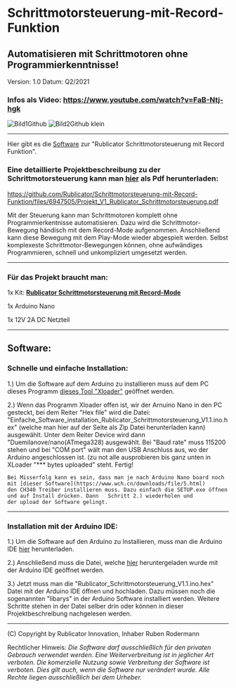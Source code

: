 # Schrittmotorsteuerung-mit-Record-Funktion

## Automatisieren mit Schrittmotoren ohne Programmierkenntnisse!

Version: 1.0 
Datum: Q2/2021

### Infos als Video: https://www.youtube.com/watch?v=FaB-Ntj-hgk

![Bild1Github](https://user-images.githubusercontent.com/88074525/128541693-08dbbe73-fd18-4f83-a0e8-5ca66fbf0264.png)
![Bild2Github klein](https://user-images.githubusercontent.com/88074525/128542330-0e08cf18-ec22-4a1b-a347-cdd9624a0e67.png)
***

Hier gibt es die [Software](https://github.com/Rublicator/Schrittmotorsteuerung-mit-Record-Funktion/archive/refs/heads/main.zip) zur "Rublicator Schrittmotorsteuerung mit Record Funktion".

### Eine detaillierte Projektbeschreibung zu der Schrittmotorsteuerung kann man [**hier**](https://github.com/Rublicator/Schrittmotorsteuerung-mit-Record-Funktion/files/6947505/Projekt_V1_Rublicator_Schrittmotorsteuerung.pdf) als Pdf herunterladen:
https://github.com/Rublicator/Schrittmotorsteuerung-mit-Record-Funktion/files/6947505/Projekt_V1_Rublicator_Schrittmotorsteuerung.pdf

Mit der Steuerung kann man Schrittmotoren komplett ohne Programmierkentnisse automatisieren.
Dazu wird die Schrittmotor-Bewegung händisch mit dem Record-Mode aufgenommen. Anschließend kann diese Bewegung mit dem Play-Mode wieder abgespielt werden. Selbst komplexeste Schrittmotor-Bewegungen können, ohne aufwändiges Programmieren, schnell und unkompliziert umgesetzt werden.

***
### Für das Projekt braucht man:
1x Kit: [**Rublicator Schrittmotorsteuerung mit Record-Mode**](https://getmakerstuff.de/Kit-Rublicator-Schrittmotorsteuerung-mit-Record-Mode/a76983472_u16002/)

1x Arduino Nano

1x 12V 2A DC Netzteil

***
## Software:

### Schnelle und einfache Installation:

1.) Um die Software auf dem Arduino zu installieren muss
    auf dem PC dieses Programm [dieses Tool "Xloader"](https://www.hobbytronics.co.uk/download/XLoader.zip) geöffnet werden.

2.) Wenn das Programm Xloader offen ist, wir der Arnuino Nano in den PC gesteckt, bei dem Reiter "Hex file"
    wird die Datei: "Einfache_Software_installation_Rublicator_Schrittmotorsteuerung_V1.1.ino.hex" (welche man hier auf der Seite als 
    Zip Datei herunterladen kann) ausgewählt. Unter dem Reiter Device wird dann "Duemilanove/nano(ATmega328) 
    ausgewählt. Bei "Baud rate" muss 115200 stehen und bei "COM port" wält man den USB Anschluss aus, wo der
    Arduino angeschlossen ist. (zu not alle ausprobieren bis ganz unten in XLoader "*** bytes uploaded" steht.
    Fertig! 
    
    Bei Misserfolg kann es sein, dass man je nach Arduino Nano board noch mit [dieser Software](https://www.wch.cn/downloads/file/5.html)
    den CH340 Treiber installieren muss. Dazu einfach die SETUP.exe öffnen und auf Install drücken. Dann   Schritt 2.) wiederholen und
    der upload der Software gelingt.
    
    
***

### Installation mit der Arduino IDE:

1.) Um die Software auf den Arduino zu Installieren, muss
man die Arduino IDE [hier](https://www.arduino.cc/en/software) herunterladen.

2.) Anschließend muss die Datei, welche [hier](https://github.com/Rublicator/Schrittmotorsteuerung-mit-Record-Funktion/archive/refs/heads/main.zip) heruntergeladen wurde mit der Arduino IDE geöffnet werden.

3.) Jetzt muss man die "Rublicator_Schrittmotorsteuerung_V1.1.ino.hex" Datei mit der Arduino IDE öffnen und hochladen.
    Dazu müssen noch die sogenannten "libarys" in der Arduino Software installiert werden.
    Weitere Schritte stehen in der Datei selber drin oder können in dieser Projektbeschreibung nachgelesen werden. 



***
(C) Copyright by Rublicator Innovation, Inhaber Ruben Rodermann

Rechtlicher Hinweis: 
*Die Software darf ausschließlich für den privaten Gebrauch verwendet werden. 
Eine Weiterverbreitung ist in jeglicher Art verboten. Die komerzielle Nutzung 
sowie Verbreitung der Software ist verboten. Dies gilt auch, wenn die Software 
nur verändert wurde. Alle Rechte liegen ausschließlich bei dem Urheber.*

